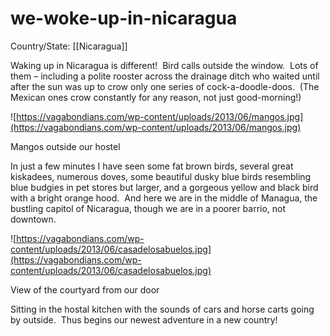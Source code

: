 # we-woke-up-in-nicaragua

Country/State: [[Nicaragua]]

Waking up in Nicaragua is different!  Bird calls outside the window.  Lots of them – including a polite rooster across the drainage ditch who waited until after the sun was up to crow only one series of cock-a-doodle-doos.  (The Mexican ones crow constantly for any reason, not just good-morning!)

![https://vagabondians.com/wp-content/uploads/2013/06/mangos.jpg](https://vagabondians.com/wp-content/uploads/2013/06/mangos.jpg)

Mangos outside our hostel

In just a few minutes I have seen some fat brown birds, several great kiskadees, numerous doves, some beautiful dusky blue birds resembling blue budgies in pet stores but larger, and a gorgeous yellow and black bird with a bright orange hood.  And here we are in the middle of Managua, the bustling capitol of Nicaragua, though we are in a poorer barrio, not downtown.

![https://vagabondians.com/wp-content/uploads/2013/06/casadelosabuelos.jpg](https://vagabondians.com/wp-content/uploads/2013/06/casadelosabuelos.jpg)

View of the courtyard from our door

Sitting in the hostal kitchen with the sounds of cars and horse carts going by outside.  Thus begins our newest adventure in a new country!